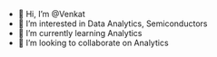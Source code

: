 - 👋 Hi, I’m @Venkat
- 👀 I’m interested in Data Analytics, Semiconductors
- 🌱 I’m currently learning Analytics
- 💞️ I’m looking to collaborate on Analytics

<!---
pkvenkat71/pkvenkat71 is a ✨ special ✨ repository because its `README.md` (this file) appears on your GitHub profile.
You can click the Preview link to take a look at your changes.
--->
